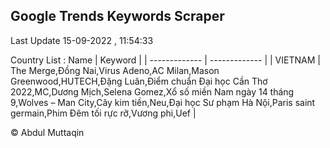

## Google Trends Keywords Scraper 
 
Last Update 15-09-2022 , 11:54:33

Country List :
 Name  | Keyword |
| ------------- | ------------- |
| VIETNAM | The Merge,Đồng Nai,Virus Adeno,AC Milan,Mason Greenwood,HUTECH,Đặng Luân,Điểm chuẩn Đại học Cần Thơ 2022,MC,Dương Mịch,Selena Gomez,Xổ số miền Nam ngày 14 tháng 9,Wolves – Man City,Cây kim tiền,Neu,Đại học Sư phạm Hà Nội,Paris saint germain,Phim Đêm tối rực rỡ,Vương phi,Uef |



© Abdul Muttaqin 
